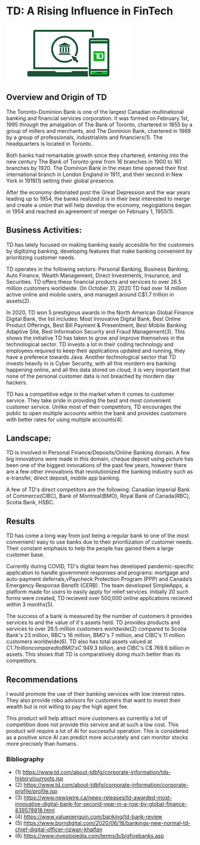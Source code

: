 # TD: A Rising Influence in FinTech
![image](TDpic.png)

## Overview and Origin of TD

The Toronto-Dominion Bank is one of the largest Canadian multinational banking and financial services corporation. It was formed on February 1st, 1995 through the amalgation of The Bank of Toronto, chartered in 1855 by a group of millers and merchants, and The Dominion Bank, chartered in 1869 by a group of professionals, industrialists and financiers(1). The headquarters is located in Toronto.

Both banks had remarkable growth since they chartered, entering into the new century The Bank of Toronto grew from 16 branches in 1900 to 161 branches by 1920. The Dominion Bank in the mean time opened their first international branch in London England in 1911, and their second in New York in 1919(1) setting their global presence.

After the economy detoriated post the Great Depression and the war years leading up to 1954, the banks realized it is in their best interested to merge and create a union that will help develop the economy, negogiations began in 1954 and reached an agreement of merger on February 1, 1955(1).


## Business Activities:

TD has lately focused on making banking easily accesible for the customers by digitizing banking, developing features that make banking convenient by prioritizing customer needs. 

TD operates in the following sectors: Personal Banking, Business Banking, Auto Finance, Wealth Management, Direct Investments, Insurance, and Securities. TD offers these financial products and services to over 26.5 million customers worldwide. On October 31, 2020 TD had over 14 million active online and mobile users, and managed around C$1.7 trillion in assets(2).

In 2020, TD won 5 prestigious awards in the North American Global Finance Digital Bank, the list includes: Most Innovative Digital Bank, Best Online Product Offerings, Best Bill Payment & Presentment, Best Mobile Banking Adaptive Site, Best Information Security and Fraud Management(3). This shows the initiative TD has taken to grow and improve themselves in the technological sector. TD invests a lot in their coding technology and employees required to keep their applications updated and running, they have a preferece towards Java. Another technological sector that TD invests heavily in is Cyber Security, with all this mordern era banking happening online, and all this data stored on cloud, it is very important that none of the personal customer data is not breached by mordern day hackers.

TD has a competitive edge in the market when it comes to customer service. They take pride in providing the best and most convenient customer service. Unlike most of their competitors, TD encourages the public to open multiple accounts within the bank and provides customers with better rates for using multiple accounts(4).


## Landscape:

TD is involved in Personal Finance/Deposits/Online Banking domain. A few big innovations were made in this domain, cheque deposit using picture has been one of the biggest innvoations of the past few years, however there are a few other innovations that revolutionized the banking industry such as e-transfer, direct deposit, mobile app banking.

A few of TD's direct competitors are the following: Canadian Imperial Bank of Commerce(CIBC), Bank of Montreal(BMO), Royal Bank of Canada(RBC), Scotia Bank, HSBC.


## Results

TD has come a long way from just being a regular bank to one of the most convenient/ easy to use banks due to their prioritization of customer needs. Their constant emphasis to help the people has gained them a large customer base. 

Currently during COVID, TD's digital team has developed pandemic-specific application to handle government responses and programs: mortgage and auto-payment deferrals,vPaycheck Protection Program (PPP) and Canada’s Emergency Response Benefit (CERB). The team developed SimpleApps, a platform  made for users to easily apply for relief services. Initially 20 such forms were created, TD recieved over 500,000 online applications recieved within 3 months(5).

The success of a bank is measured by the number of customers it provides services to and the value of it's assets held. TD provides products and services to over 26.5 million customers worldwide(2) compared to Scotia Bank's 23 million, RBC's 16 million, BMO's 7 million, and CIBC's 11 million customers worldwide(6). TD also has total assets valued at C$1.7 trillion compared to BMO's C$ 949.3 billion, and CIBC's C$ 769.6 billion in assets. This shows that TD is comparatively doing much better than its competitors.

## Recommendations

I would promote the use of their banking services with low interest rates. They also provide robo advisors for customers that want to invest their wealth but is not willing to pay the high agent fee.

This product will help attract more customers as currently a lot of competition does not provide this service and at such a low cost. This product will require a lot of AI for successful operation. This is considered as a positive since AI can predict more accurately and can monitor stocks more precisely than humans.


### Bibliography
- (1) https://www.td.com/about-tdbfg/corporate-information/tds-history/ourroots.jsp
- (2) https://www.td.com/about-tdbfg/corporate-information/corporate-profile/profile.jsp
- (3) https://www.newswire.ca/news-releases/td-awarded-most-innovative-digital-bank-for-second-year-in-a-row-by-global-finance-839578818.html
- (4) https://www.valuepenguin.com/banking/td-bank-review
- (5) https://www.borndigital.com/2020/06/18/bankings-new-normal-td-chief-digital-officer-rizwan-khalfan
- (6) https://www.investopedia.com/terms/b/bigfivebanks.asp
